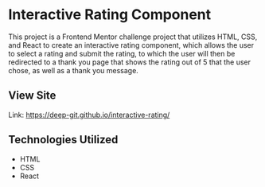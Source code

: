 # Interactive Rating Component
This project is a Frontend Mentor challenge project that utilizes HTML, CSS, and React to create an interactive rating component, which allows the user to select a rating and submit the rating, to which the user will then be redirected to a thank you page that shows the rating out of 5 that the user chose, as well as a thank you message.

## View Site
Link: https://deep-git.github.io/interactive-rating/

## Technologies Utilized
- HTML
- CSS
- React
